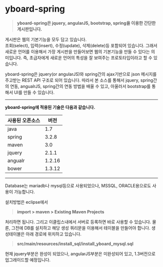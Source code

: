 yboard-spring
============
>**yboard-spring은 jquery, angularJS, bootstrap, spring을 이용한 간단한 게시판입니다.**

게시판은 웹의 기본기능을 모두 담고 있습니다.  
조회(select), 입력(insert), 수정(update), 삭제(delete)등 포함되어 있습니다.
그래서 새로운 언어를 이용해서 가장 게시판을 만들어보면 웹의 기본기능을 만들 수 있다는 의미입니다.
즉, 초급자에게 새로운 언어의 특성을 잘 보여주는 프로토타입이라고 할 수 있습니다.

yboard-spring은 jquery(or angularJS)와 spring간의 ajax기반으로 json 메시지를 주고받는 
REST API 구조로 되어 있습니다.
따라서 본 소스를 통해서 jquery, spring간의 연동,  angualrJS, spring간의 연동 방법을 배울 수 있고, 
아울러서 bootstrap를 통해서 UI를 만들 수 있습니다. 

-------------
**yboard-spring에 적용된 기술은 다음과 같습니다.**



사용된 오픈소스|버전 
-|-
java|1.7
spring|3.2.8
maven|3.0
jquery|2.1.1
angualr|1.2.16
bower|1.3.12


-----


Database는 mariadb나 mysql등으로 사용되었으나, MSSQL, ORACLE용으로도 사용이 가능합니다.

설치방법은 eclipse에서 
>**import > maven > Existing Maven Projects**

처리하면 됩니다.
그리고 이클립스내에서 서버로 등록하면 바로 사용할 수 있습니다.
물론, 그전에 DB를 설치하고 해당 생성 쿼리문을 이용해서 테이블을 만들어야 합니다.
생성테이블은  아래 경로에 위치하고 있습니다.

>**src/main/resources/install_sql/install_yboard_mysql.sql** 

현재 jquery부분은 완성이 되었으나, angularJS부분은 미완성되어 있고, 1.3버전으로 업그레이드할 예정입니다.




